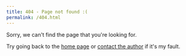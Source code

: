 ```yaml
---
title: 404 - Page not found :(
permalink: /404.html
---
```

Sorry, we can\'t find the page that you\'re looking for.

Try going back to the [home page](https://davidx.us.kg/) or [contact the author](mailto:blog-zh@davidx.us.kg) if it\'s my fault.
